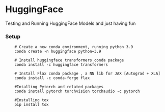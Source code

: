 # HuggingFace
Testing and Running HuggingFace Models and just having fun


### Setup

```
	# Create a new conda environment, running python 3.9
	conda create -n huggingface python=3.9

	# Install huggingface transformers conda package
	conda install -c huggingface transformers

	# Install Flax conda package , a NN lib for JAX [Autograd + XLA]
    conda install -c conda-forge flax

    #Intalling Pytorch and related packages
    conda install pytorch torchvision torchaudio -c pytorch

	#Installing tox
	pip install tox
```
